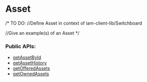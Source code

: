 # Asset
/*
TO DO: 
//Define Asset in context of iam-client-lib/Switchboard

//Give an example(s) of an Asset
*/

### Public APIs:
- [getAssetById](iam.IAM.md#getassetbyid)
- [getAssetHistory](iam.IAM.md#getassethistory)
- [getOfferedAssets](iam.IAM.md#getofferedassets)
- [getOwnedAssets](iam.IAM.md#getownedassets)

